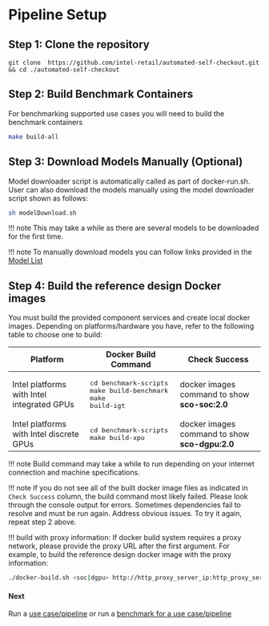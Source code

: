 # Pipeline Setup

## Step 1: Clone the repository

```
git clone  https://github.com/intel-retail/automated-self-checkout.git && cd ./automated-self-checkout
```

## Step 2: Build Benchmark Containers

For benchmarking supported use cases you will need to build the benchmark containers

```bash
make build-all
```

## Step 3: Download Models Manually (Optional)

Model downloader script is automatically called as part of docker-run.sh.  User can also download the models manually using the model downloader script shown as follows:

```bash
sh modelDownload.sh
```

!!! note
    This may take a while as there are several models to be downloaded for the first time.

!!! note
    To manually download models you can follow links provided in the [Model List](../configs/models/2022/models.list.yml)

## Step 4: Build the reference design Docker images

You must build the provided component services and create local docker images. Depending on platforms/hardware you have, refer to the following table to choose one to build:

| Platform                                   | Docker Build Command      | Check Success                                |  
| ------------------------------------------ | ------------------------- |----------------------------------------------|
| Intel platforms with Intel integrated GPUs | <pre>cd benchmark-scripts<br>make build-benchmark<br>make build-igt</pre> | docker images command to show <b>sco-soc:2.0</b>  |
| Intel platforms with Intel discrete GPUs   | <pre>cd benchmark-scripts<br>make build-xpu</pre>                         | docker images command to show <b>sco-dgpu:2.0</b> |

!!! note
    Build command may take a while to run depending on your internet connection and machine specifications.

!!! note
    If you do not see all of the built docker image files as indicated in `Check Success` column, the build command most likely failed.  Please look through the console output for errors. Sometimes dependencies fail to resolve and must be run again. Address obvious issues. To try it again, repeat step 2 above.

!!! build with proxy information:
    If docker build system requires a proxy network, please provide the proxy URL after the first argument.  For example, to build the reference design docker image with the proxy information:
```bash
./docker-build.sh <soc|dgpu> http://http_proxy_server_ip:http_proxy_server_port http(s)://https_proxy_server_ip:https_proxy_server_port
```

#### Next

Run a [use case/pipeline](./pipelinerun.md) or run a [benchmark for a use case/pipeline](./pipelinebenchmarking.md)
